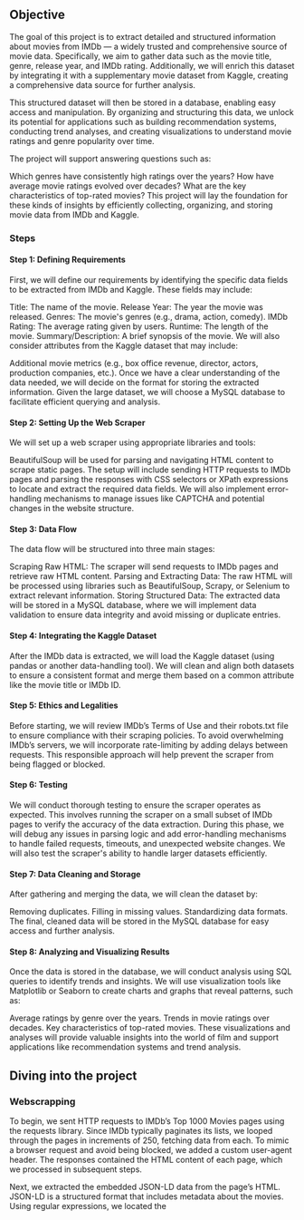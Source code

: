 ## Objective
The goal of this project is to extract detailed and structured information about movies from IMDb — a widely trusted and comprehensive source of movie data. Specifically, we aim to gather data such as the movie title, genre, release year, and IMDb rating. Additionally, we will enrich this dataset by integrating it with a supplementary movie dataset from Kaggle, creating a comprehensive data source for further analysis.

This structured dataset will then be stored in a database, enabling easy access and manipulation. By organizing and structuring this data, we unlock its potential for applications such as building recommendation systems, conducting trend analyses, and creating visualizations to understand movie ratings and genre popularity over time.

The project will support answering questions such as:

Which genres have consistently high ratings over the years?
How have average movie ratings evolved over decades?
What are the key characteristics of top-rated movies?
This project will lay the foundation for these kinds of insights by efficiently collecting, organizing, and storing movie data from IMDb and Kaggle.

### Steps

#### Step 1: Defining Requirements
First, we will define our requirements by identifying the specific data fields to be extracted from IMDb and Kaggle. These fields may include:

Title: The name of the movie.
Release Year: The year the movie was released.
Genres: The movie's genres (e.g., drama, action, comedy).
IMDb Rating: The average rating given by users.
Runtime: The length of the movie.
Summary/Description: A brief synopsis of the movie.
We will also consider attributes from the Kaggle dataset that may include:

Additional movie metrics (e.g., box office revenue, director, actors, production companies, etc.).
Once we have a clear understanding of the data needed, we will decide on the format for storing the extracted information. Given the large dataset, we will choose a MySQL database to facilitate efficient querying and analysis.

#### Step 2: Setting Up the Web Scraper
We will set up a web scraper using appropriate libraries and tools:

BeautifulSoup will be used for parsing and navigating HTML content to scrape static pages.
The setup will include sending HTTP requests to IMDb pages and parsing the responses with CSS selectors or XPath expressions to locate and extract the required data fields. We will also implement error-handling mechanisms to manage issues like CAPTCHA and potential changes in the website structure.

#### Step 3: Data Flow
The data flow will be structured into three main stages:

Scraping Raw HTML: The scraper will send requests to IMDb pages and retrieve raw HTML content.
Parsing and Extracting Data: The raw HTML will be processed using libraries such as BeautifulSoup, Scrapy, or Selenium to extract relevant information.
Storing Structured Data: The extracted data will be stored in a MySQL database, where we will implement data validation to ensure data integrity and avoid missing or duplicate entries.
#### Step 4: Integrating the Kaggle Dataset
After the IMDb data is extracted, we will load the Kaggle dataset (using pandas or another data-handling tool). We will clean and align both datasets to ensure a consistent format and merge them based on a common attribute like the movie title or IMDb ID.

#### Step 5: Ethics and Legalities
Before starting, we will review IMDb’s Terms of Use and their robots.txt file to ensure compliance with their scraping policies. To avoid overwhelming IMDb’s servers, we will incorporate rate-limiting by adding delays between requests. This responsible approach will help prevent the scraper from being flagged or blocked.

#### Step 6: Testing
We will conduct thorough testing to ensure the scraper operates as expected. This involves running the scraper on a small subset of IMDb pages to verify the accuracy of the data extraction. During this phase, we will debug any issues in parsing logic and add error-handling mechanisms to handle failed requests, timeouts, and unexpected website changes. We will also test the scraper's ability to handle larger datasets efficiently.

#### Step 7: Data Cleaning and Storage
After gathering and merging the data, we will clean the dataset by:

Removing duplicates.
Filling in missing values.
Standardizing data formats.
The final, cleaned data will be stored in the MySQL database for easy access and further analysis.

#### Step 8: Analyzing and Visualizing Results
Once the data is stored in the database, we will conduct analysis using SQL queries to identify trends and insights. We will use visualization tools like Matplotlib or Seaborn to create charts and graphs that reveal patterns, such as:

Average ratings by genre over the years.
Trends in movie ratings over decades.
Key characteristics of top-rated movies.
These visualizations and analyses will provide valuable insights into the world of film and support applications like recommendation systems and trend analysis.

## Diving into the project
### Webscrapping

To begin, we sent HTTP requests to IMDb’s Top 1000 Movies pages using the requests library. Since IMDb typically paginates its lists, we looped through the pages in increments of 250, fetching data from each. To mimic a browser request and avoid being blocked, we added a custom user-agent header. The responses contained the HTML content of each page, which we processed in subsequent steps.

Next, we extracted the embedded JSON-LD data from the page’s HTML. JSON-LD is a structured format that includes metadata about the movies. Using regular expressions, we located the <script> tag containing this data and parsed it into a Python dictionary. This allowed us to access detailed movie information efficiently.

From the parsed JSON-LD data, we extracted key details for each movie, such as the title, description, URL, ratings, content rating, genre, and duration. For fields that were missing in the source data, we assigned default values like 'N/A'. This ensured a consistent structure for the dataset. The movie details were stored as individual records in a Python list, creating a comprehensive collection of information for the Top 1000 Movies.

Once all the data was gathered, we saved it in a JSON file named movies_data.json. This file retained the hierarchical structure of the data and could be used for further processing. To make the data more accessible for analysis and visualization, we converted the JSON file into a Pandas DataFrame and exported it to a CSV file named movies_data.csv.The data is now available in both JSON and CSV formats, enabling further exploration and analysis.

### Data Merging

This phase of the project focused on integrating and cleaning data by merging the IMDb Top 1000 Movies dataset with a larger dataset of over 1 million movies from Kaggle. After standardizing column names, the datasets were merged using the title column as the title, enriching the IMDb dataset with additional details like production information, cast, budget, and revenue. Unnecessary columns were dropped to streamline the data, and duplicate entries were removed based on movie titles. The duration column was converted into a standardized time format (HH:MM:SS), and rows with missing values were eliminated to ensure a clean and complete dataset. The resulting dataset is now enriched, standardized, and ready for further analysis or visualization, providing a comprehensive resource for exploring movie trends and metrics.

### Data Storage

In this stage of the project, we focused on populating a MySQL database with the cleaned movie data. The process began by establishing a connection to the database using pymysql, followed by the creation of multiple tables to store different types of information about movies. These tables include Movies, Genres, Movie_Genre, Cast, Movie_Cast, Directors, Movie_Director, Writers, Movie_Writer, and Movie_Production. The SQL CREATE TABLE commands ensured that each table had the necessary fields, relationships, and foreign key constraints to maintain data integrity.

Once the database structure was in place, we proceeded to insert the cleaned movie data into the appropriate tables. The insert_movies function populated the Movies table with basic movie details such as title, rating, release date, and budget. Other functions such as insert_genres, insert_cast, insert_directors, insert_writers, and insert_production handled the insertion of related data into their respective tables, creating mappings between movies and their genres, cast members, directors, writers, and production companies. These functions ensured that genres, cast, directors, writers, and production companies were inserted uniquely and that the relationships between movies and these entities were accurately recorded using join tables.

After executing the insertion queries for all relevant tables, the database was successfully populated with structured movie data. The relationships between different entities (e.g., movies and their genres, cast, directors) were maintained through foreign key references, ensuring data consistency across tables. The data is now ready for further analysis, querying, or visualization from the MySQL database.

### Testing the database
#### testing the relationships between tables
Check if the relationships between tables are working by performing some JOIN queries. For example, to check which movies belong to a particular genre, you can perform a join between Movies and Movie_Genre:

<img width="209" alt="sql query" src="https://github.com/user-attachments/assets/bf3a1627-a639-4264-90ff-37f26bbfc56c">

- Result
  <img width="157" alt="result 1" src="https://github.com/user-attachments/assets/53f1fd63-762c-4247-8385-0c57e0b99dc1">

  #### Check for Missing or Null Values
  Ensure that there are no missing or null values in the important fields (like movie_id, genre_name, cast_name, etc.).
  -Query
  <img width="238" alt="query 2" src="https://github.com/user-attachments/assets/c48d705e-6523-46aa-b547-a554ab963a62">


  -Result
  <img width="570" alt="result" src="https://github.com/user-attachments/assets/47a63c7c-f74a-464d-8c62-1eb005984290">

  The result returned show that there is no missing or null values fro the dataset in the database



